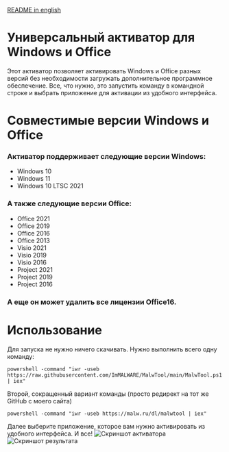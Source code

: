 [README in english](https://github.com/ImMALWARE/MalwTool/blob/main/ENGLISH_README.md)
# Универсальный активатор для Windows и Office
Этот активатор позволяет активировать Windows и Office разных версий без необходимости загружать дополнительное программное обеспечение. Все, что нужно, это запустить команду в командной строке и выбрать приложение для активации из удобного интерфейса.

# Совместимые версии Windows и Office
### Активатор поддерживает следующие версии Windows:
* Windows 10
* Windows 11
* Windows 10 LTSC 2021
### А также следующие версии Office:
* Office 2021
* Office 2019
* Office 2016
* Office 2013
* Visio 2021
* Visio 2019
* Visio 2016
* Project 2021
* Project 2019
* Project 2016
### А еще он может удалить все лицензии Office16.
# Использование
Для запуска не нужно ничего скачивать. Нужно выполнить всего одну команду:
```pwsh
powershell -command "iwr -useb https://raw.githubusercontent.com/ImMALWARE/MalwTool/main/MalwTool.ps1 | iex"
```
Второй, сокращенный вариант команды (просто редирект на тот же GitHub с моего сайта)
```pwsh
powershell -command "iwr -useb https://malw.ru/dl/malwtool | iex"
```
Далее выберите приложение, которое вам нужно активировать из удобного интерфейса. И все!
![Скриншот активатора](https://github.com/ImMALWARE/MalwTool/raw/main/files/screenshot.png?raw=true)
![Скриншот результата](https://github.com/ImMALWARE/MalwTool/raw/main/files/result_screenshot.png?raw=true)